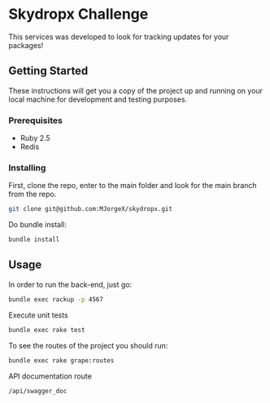 # Skydropx Challenge

This services was developed to look for tracking updates for your packages!

## Getting Started

These instructions will get you a copy of the project up and running on your
local machine for development and testing purposes.

### Prerequisites

 - Ruby 2.5
 - Redis

### Installing

First, clone the repo, enter to the main folder and look for the
main branch from the repo.
```sh
git clone git@github.com:MJorgeX/skydropx.git
```

Do bundle install:
```sh
bundle install
```

## Usage

In order to run the back-end, just go:
```sh
bundle exec rackup -p 4567
```

Execute unit tests
```sh
bundle exec rake test
```

To see the routes of the project you should run:
```sh
bundle exec rake grape:routes
```

API documentation route
```sh
/api/swagger_doc
```

